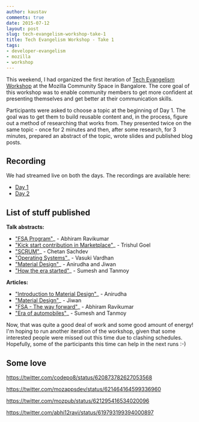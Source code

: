```yaml
---
author: kaustav
comments: true
date: 2015-07-12
layout: post
slug: tech-evangelism-workshop-take-1
title: Tech Evangelism Workshop - Take 1
tags:
- developer-evangelism
- mozilla
- workshop
---
```


This weekend, I had organized the first iteration of [Tech Evangelism Workshop](https://reps.mozilla.org/e/tech-evangelism-workshop-july-2015/) at the Mozilla Community Space in Bangalore. The core goal of this workshop was to enable community members to get more confident at presenting themselves and get better at their communication skills.

Participants were asked to choose a topic at the beginning of Day 1. The goal was to get them to build reusable content and, in the process, figure out a method of researching that works from. They presented twice on the same topic - once for 2 minutes and then, after some research, for 3 minutes, prepared an abstract of the topic, wrote slides and published blog posts.<!-- more -->

## Recording

We had streamed live on both the days. The recordings are available here:

- [Day 1](https://www.youtube.com/watch?v=XSVjpXE5dJY)
- [Day 2](https://www.youtube.com/watch?v=X_oX6WuB67E)

## List of stuff published

**Talk abstracts:**

  * ["FSA Program"](https://gist.github.com/abhi12ravi/261fa61ead16f09e2549)_ - Abhiram Ravikumar
  * ["Kick start contribution in Marketplace"](https://gist.github.com/tsl143/bbedfcad5d31e5582292)_ - Trishul Goel
  * ["SCRUM"](https://gist.github.com/cksachdev/48ebda618a827047235b)_ - Chetan Sachdev
  * ["Operating Systems"](https://gist.github.com/vasuki1996/d665c2ffe8e35f7ddbd3)_ - Vasuki Vardhan
  * ["Material Design"](https://gist.github.com/anistark/2bec0ad54ae1d3117f00)_ - Anirudha and Jiwan
  * ["How the era started"](https://gist.github.com/Tangent08/0503950ecefecf2e4f00)_ - Sumesh and Tanmoy

**Articles:**

  * ["Introduction to Material Design"](http://anistark.github.io/blog/design/2015/07/12/introduction-to-material-design/)_ - Anirudha
  * ["Material Design"](http://heartstchr.github.io/tech-blog/posts/material-design.html)_ - Jiwan
  * ["FSA - The way forward"](http://abhiramrk.com/2015/07/fsa-the-way-forward/)_ - Abhiram Ravikumar
  * ["Era of automobiles"](https://sumeshwali.wordpress.com/2015/07/12/era-of-automobiles/)_ - Sumesh and Tanmoy

Now, that was quite a good deal of work and some good amount of energy! I'm hoping to run another iteration of the workshop, given that some interested people were missed out this time due to clashing schedules. Hopefully, some of the participants this time can help in the next runs :-)

## Some love

https://twitter.com/codepo8/status/620873782627053568

https://twitter.com/mozappsdev/status/621464164599336960

https://twitter.com/mozpub/status/621295416534020096

https://twitter.com/abhi12ravi/status/619793199394000897
